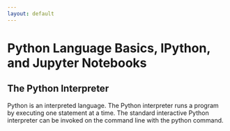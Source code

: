 ```yaml
---
layout: default
---
```


# Python Language Basics, IPython, and Jupyter Notebooks

## The Python Interpreter

Python is an interpreted language. The Python interpreter runs a program by executing one statement at a time. The standard interactive Python interpreter can be invoked on the command line with the python command.
